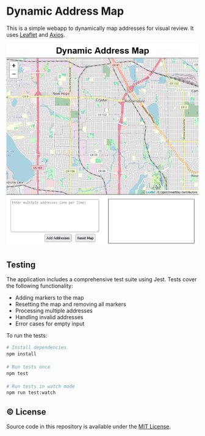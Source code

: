 # Dynamic Address Map

This is a simple webapp to dynamically map addresses for visual review. It uses [Leaflet](https://leafletjs.com/) and [Axios](https://github.com/axios/axios).

![screenshot](/screenshot.png)

## Testing

The application includes a comprehensive test suite using Jest. Tests cover the following functionality:

- Adding markers to the map
- Resetting the map and removing all markers
- Processing multiple addresses
- Handling invalid addresses
- Error cases for empty input

To run the tests:

```bash
# Install dependencies
npm install

# Run tests once
npm test

# Run tests in watch mode
npm run test:watch
```

## © License

Source code in this repository is available under the [MIT License](./LICENSE).
